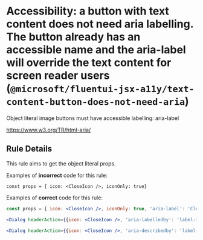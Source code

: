 # Accessibility: a button with text content does not need aria labelling. The button already has an accessible name and the aria-label will override the text content for screen reader users (`@microsoft/fluentui-jsx-a11y/text-content-button-does-not-need-aria`)

<!-- end auto-generated rule header -->

<!-- end auto-generated rule header -->

Object literal image buttons must have accessible labelling: aria-label

<https://www.w3.org/TR/html-aria/>

## Rule Details

This rule aims to get the object literal props.

Examples of **incorrect** code for this rule:

```tsx
const props = { icon: <CloseIcon />, iconOnly: true}
```

Examples of **correct** code for this rule:

```jsx
const props = { icon: <CloseIcon />, iconOnly: true, 'aria-label': 'Close' }
```

```jsx
<Dialog headerAction={{icon: <CloseIcon />, 'aria-labelledby': 'label-id-4', title: 'Close', onClick: ''}} footerAction={{icon: <CancelIcon />, content: 'Close'}} />
```

```jsx
<Dialog headerAction={{icon: <CloseIcon />, 'aria-describedby': 'label-id-4', title: 'Close', onClick: ''}} footerAction={{icon: <CancelIcon />, content: 'Close'}} />
```
